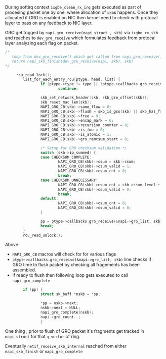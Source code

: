 During softirq context `ixgbe_clean_rx_irq` gets executed as part of procesing packet one by one, where allocation of `skb`s happens. Once they allocated if GRO is enabled on NIC then kernel need to check with protocal layer to pass on any feedback to NIC layer.

GRO get trigged by `napi_gro_receive(napi_struct , skb)` via `ixgbe_rx_skb` and reaches to `dev_gro_receive` which formulates feedback from protocal layer analyzing each flag on packet.

```c
/* 
   loop from dev_gro_receive() which get called from napi_gro_receive() at net/core/dev.c
   return napi_skb_finish(dev_gro_receive(napi, skb), skb)
*/

     rcu_read_lock();
        list_for_each_entry_rcu(ptype, head, list) {
                if (ptype->type != type || !ptype->callbacks.gro_receive)
                        continue;

                skb_set_network_header(skb, skb_gro_offset(skb));
                skb_reset_mac_len(skb);
                NAPI_GRO_CB(skb)->same_flow = 0;
                NAPI_GRO_CB(skb)->flush = skb_is_gso(skb) || skb_has_frag_list(skb);
                NAPI_GRO_CB(skb)->free = 0;
                NAPI_GRO_CB(skb)->encap_mark = 0;
                NAPI_GRO_CB(skb)->recursion_counter = 0;
                NAPI_GRO_CB(skb)->is_fou = 0;
                NAPI_GRO_CB(skb)->is_atomic = 1;
                NAPI_GRO_CB(skb)->gro_remcsum_start = 0;

                /* Setup for GRO checksum validation */
                switch (skb->ip_summed) {
                case CHECKSUM_COMPLETE:
                        NAPI_GRO_CB(skb)->csum = skb->csum;
                        NAPI_GRO_CB(skb)->csum_valid = 1;
                        NAPI_GRO_CB(skb)->csum_cnt = 0;
                        break;
                case CHECKSUM_UNNECESSARY:
                        NAPI_GRO_CB(skb)->csum_cnt = skb->csum_level + 1;
                        NAPI_GRO_CB(skb)->csum_valid = 0;
                        break;
                default:
                        NAPI_GRO_CB(skb)->csum_cnt = 0;
                        NAPI_GRO_CB(skb)->csum_valid = 0;
                }

                pp = ptype->callbacks.gro_receive(&napi->gro_list, skb);
                break;
        }
        rcu_read_unlock();
```
Above 
- `NAPI_GRO_CB` macros will check for for various flags 
- `ptype->callbacks.gro_receive(&napi->gro_list, skb)` line checks if GRO time to flush packet by checking all fragements has been assembled.
- if ready to flush then following loop gets executed to call `napi_gro_complete`
```c
        if (pp) {
                struct sk_buff *nskb = *pp;

                *pp = nskb->next;
                nskb->next = NULL;
                napi_gro_complete(nskb);
                napi->gro_count--;
                }

```

One thing , prior to flush of GRO packet it's fragments get tracked in `napi_struct` for that `q_vector` of ring.



Eventually `netif_receive_skb_internal` reached from either `napi_skb_finish` or `napi_gro_complete`
